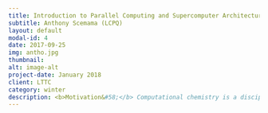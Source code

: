 ```yaml
---
title: Introduction to Parallel Computing and Supercomputer Architectures
subtitle: Anthony Scemama (LCPQ)
layout: default
modal-id: 4
date: 2017-09-25
img: antho.jpg
thumbnail:
alt: image-alt
project-date: January 2018
client: LTTC
category: winter
description: <b>Motivation&#58;</b> Computational chemistry is a discipline which may require very large calculations. Nowadays, these are usually performed on large parallel computers.<Br> <b>Goal of the tutorial&#58;</b> Prepare the students for the programming sessions of the week.<Br> <b> What are we going to learn&#58;</b><Br> * What is a supercomputer? hardware, etc.<Br> * Guidelines for efficient programming on parallel machines 
---
```

